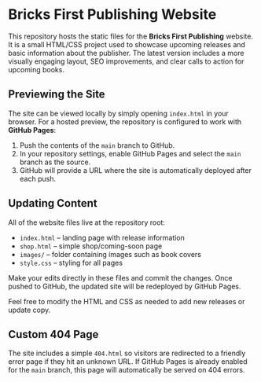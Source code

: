 # Bricks First Publishing Website

This repository hosts the static files for the **Bricks First Publishing** website.
It is a small HTML/CSS project used to showcase upcoming releases and basic information
about the publisher. The latest version includes a more visually engaging layout,
SEO improvements, and clear calls to action for upcoming books.

## Previewing the Site

The site can be viewed locally by simply opening `index.html` in your browser.
For a hosted preview, the repository is configured to work with **GitHub Pages**:

1. Push the contents of the `main` branch to GitHub.
2. In your repository settings, enable GitHub Pages and select the `main` branch as
   the source.
3. GitHub will provide a URL where the site is automatically deployed after each push.

## Updating Content

All of the website files live at the repository root:

- `index.html` – landing page with release information
- `shop.html` – simple shop/coming-soon page
- `images/` – folder containing images such as book covers
- `style.css` – styling for all pages

Make your edits directly in these files and commit the changes. Once pushed to
GitHub, the updated site will be redeployed by GitHub Pages.

Feel free to modify the HTML and CSS as needed to add new releases or update
copy.

## Custom 404 Page

The site includes a simple `404.html` so visitors are redirected to a friendly error page if they hit an unknown URL. If GitHub Pages is already enabled for the `main` branch, this page will automatically be served on 404 errors.

